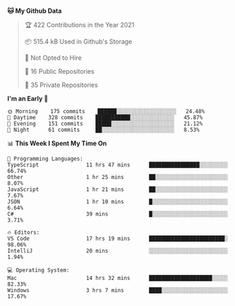 <!--START_SECTION:waka-->
**🐱 My Github Data** 

> 🏆 422 Contributions in the Year 2021
 > 
> 📦 515.4 kB Used in Github's Storage 
 > 
> 🚫 Not Opted to Hire
 > 
> 📜 16 Public Repositories 
 > 
> 🔑 35 Private Repositories  
 > 
**I'm an Early 🐤** 

```text
🌞 Morning    175 commits    ██████░░░░░░░░░░░░░░░░░░░   24.48% 
🌆 Daytime    328 commits    ███████████░░░░░░░░░░░░░░   45.87% 
🌃 Evening    151 commits    █████░░░░░░░░░░░░░░░░░░░░   21.12% 
🌙 Night      61 commits     ██░░░░░░░░░░░░░░░░░░░░░░░   8.53%

```


📊 **This Week I Spent My Time On** 

```text
💬 Programming Languages: 
TypeScript               11 hrs 47 mins      ████████████████░░░░░░░░░   66.74% 
Other                    1 hr 25 mins        ██░░░░░░░░░░░░░░░░░░░░░░░   8.07% 
JavaScript               1 hr 21 mins        ██░░░░░░░░░░░░░░░░░░░░░░░   7.67% 
JSON                     1 hr 10 mins        █░░░░░░░░░░░░░░░░░░░░░░░░   6.64% 
C#                       39 mins             █░░░░░░░░░░░░░░░░░░░░░░░░   3.71%

🔥 Editors: 
VS Code                  17 hrs 19 mins      ████████████████████████░   98.06% 
IntelliJ                 20 mins             ░░░░░░░░░░░░░░░░░░░░░░░░░   1.94%

💻 Operating System: 
Mac                      14 hrs 32 mins      ████████████████████░░░░░   82.33% 
Windows                  3 hrs 7 mins        ████░░░░░░░░░░░░░░░░░░░░░   17.67%

```


<!--END_SECTION:waka-->


